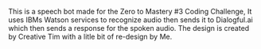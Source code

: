This is a speech bot made for the Zero to Mastery #3 Coding Challenge, It uses IBMs Watson services to recognize audio then sends
it to Dialogful.ai which then sends a response for the spoken audio. The design is created by Creative Tim with a litle bit of
re-design by Me.

